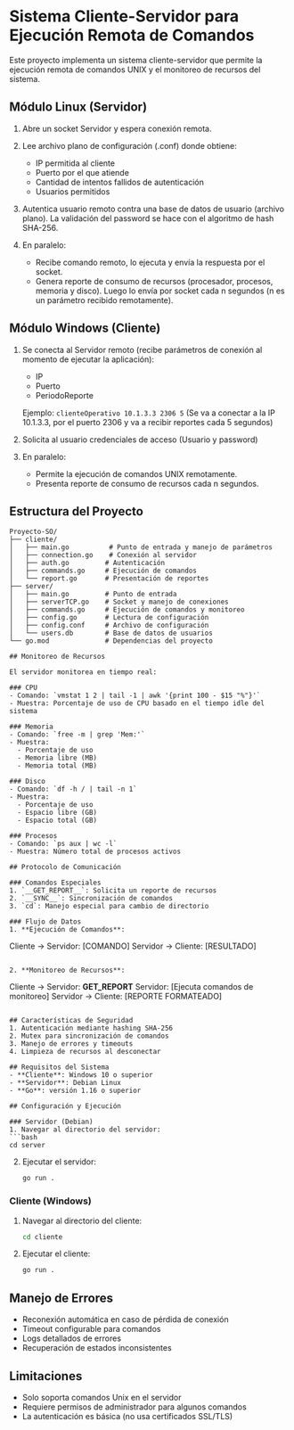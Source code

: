 # Sistema Cliente-Servidor para Ejecución Remota de Comandos

Este proyecto implementa un sistema cliente-servidor que permite la ejecución remota de comandos UNIX y el monitoreo de recursos del sistema.

## Módulo Linux (Servidor)

1. Abre un socket Servidor y espera conexión remota.
2. Lee archivo plano de configuración (.conf) donde obtiene:
   - IP permitida al cliente
   - Puerto por el que atiende
   - Cantidad de intentos fallidos de autenticación
   - Usuarios permitidos

3. Autentica usuario remoto contra una base de datos de usuario (archivo plano).
   La validación del password se hace con el algoritmo de hash SHA-256.

4. En paralelo:
   - Recibe comando remoto, lo ejecuta y envía la respuesta por el socket.
   - Genera reporte de consumo de recursos (procesador, procesos, memoria y disco).
     Luego lo envía por socket cada n segundos (n es un parámetro recibido remotamente).

## Módulo Windows (Cliente)

1. Se conecta al Servidor remoto (recibe parámetros de conexión al momento de ejecutar la aplicación):
   - IP
   - Puerto
   - PeriodoReporte

   Ejemplo: `clienteOperativo 10.1.3.3 2306 5`
   (Se va a conectar a la IP 10.1.3.3, por el puerto 2306 y va a recibir reportes cada 5 segundos)

2. Solicita al usuario credenciales de acceso (Usuario y password)

3. En paralelo:
   - Permite la ejecución de comandos UNIX remotamente.
   - Presenta reporte de consumo de recursos cada n segundos.

## Estructura del Proyecto

```
Proyecto-SO/
├── cliente/
│   ├── main.go          # Punto de entrada y manejo de parámetros
│   ├── connection.go    # Conexión al servidor
│   ├── auth.go         # Autenticación
│   ├── commands.go     # Ejecución de comandos
│   └── report.go       # Presentación de reportes
├── server/
│   ├── main.go         # Punto de entrada
│   ├── serverTCP.go    # Socket y manejo de conexiones
│   ├── commands.go     # Ejecución de comandos y monitoreo
│   ├── config.go       # Lectura de configuración
│   ├── config.conf     # Archivo de configuración
│   └── users.db        # Base de datos de usuarios
└── go.mod              # Dependencias del proyecto

## Monitoreo de Recursos

El servidor monitorea en tiempo real:

### CPU
- Comando: `vmstat 1 2 | tail -1 | awk '{print 100 - $15 "%"}'`
- Muestra: Porcentaje de uso de CPU basado en el tiempo idle del sistema

### Memoria
- Comando: `free -m | grep 'Mem:'`
- Muestra:
  - Porcentaje de uso
  - Memoria libre (MB)
  - Memoria total (MB)

### Disco
- Comando: `df -h / | tail -n 1`
- Muestra:
  - Porcentaje de uso
  - Espacio libre (GB)
  - Espacio total (GB)

### Procesos
- Comando: `ps aux | wc -l`
- Muestra: Número total de procesos activos

## Protocolo de Comunicación

### Comandos Especiales
1. `__GET_REPORT__`: Solicita un reporte de recursos
2. `__SYNC__`: Sincronización de comandos
3. `cd`: Manejo especial para cambio de directorio

### Flujo de Datos
1. **Ejecución de Comandos**:
   ```
   Cliente -> Servidor: [COMANDO]
   Servidor -> Cliente: [RESULTADO]
   ```

2. **Monitoreo de Recursos**:
   ```
   Cliente -> Servidor: __GET_REPORT__
   Servidor: [Ejecuta comandos de monitoreo]
   Servidor -> Cliente: [REPORTE FORMATEADO]
   ```

## Características de Seguridad
1. Autenticación mediante hashing SHA-256
2. Mutex para sincronización de comandos
3. Manejo de errores y timeouts
4. Limpieza de recursos al desconectar

## Requisitos del Sistema
- **Cliente**: Windows 10 o superior
- **Servidor**: Debian Linux
- **Go**: versión 1.16 o superior

## Configuración y Ejecución

### Servidor (Debian)
1. Navegar al directorio del servidor:
   ```bash
   cd server
   ```
2. Ejecutar el servidor:
   ```bash
   go run .
   ```

### Cliente (Windows)
1. Navegar al directorio del cliente:
   ```bash
   cd cliente
   ```
2. Ejecutar el cliente:
   ```bash
   go run .
   ```

## Manejo de Errores
- Reconexión automática en caso de pérdida de conexión
- Timeout configurable para comandos
- Logs detallados de errores
- Recuperación de estados inconsistentes

## Limitaciones
- Solo soporta comandos Unix en el servidor
- Requiere permisos de administrador para algunos comandos
- La autenticación es básica (no usa certificados SSL/TLS)

